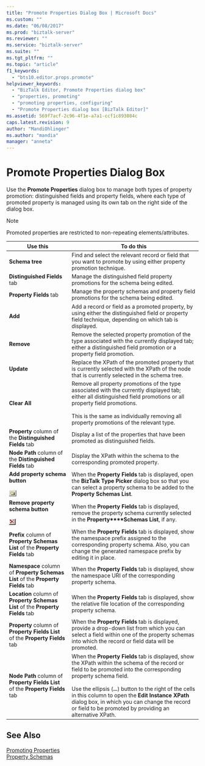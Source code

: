 ```yaml
---
title: "Promote Properties Dialog Box | Microsoft Docs"
ms.custom: ""
ms.date: "06/08/2017"
ms.prod: "biztalk-server"
ms.reviewer: ""
ms.service: "biztalk-server"
ms.suite: ""
ms.tgt_pltfrm: ""
ms.topic: "article"
f1_keywords: 
  - "bts10.editor.props.promote"
helpviewer_keywords: 
  - "BizTalk Editor, Promote Properties dialog box"
  - "properties, promoting"
  - "promoting properties, configuring"
  - "Promote Properties dialog box [BizTalk Editor]"
ms.assetid: 569f7acf-2c96-4f1e-a7a1-ccf1c893084c
caps.latest.revision: 9
author: "MandiOhlinger"
ms.author: "mandia"
manager: "anneta"
---
```

# Promote Properties Dialog Box
Use the **Promote Properties** dialog box to manage both types of property promotion: distinguished fields and property fields, where each type of promoted property is managed using its own tab on the right side of the dialog box.  
  
> [!NOTE]
>  Promoted properties are restricted to non-repeating elements/attributes.  
  
|Use this|To do this|  
|--------------|----------------|  
|**Schema tree**|Find and select the relevant record or field that you want to promote by using either property promotion technique.|  
|**Distinguished Fields** tab|Manage the distinguished field property promotions for the schema being edited.|  
|**Property Fields** tab|Manage the property schemas and property field promotions for the schema being edited.|  
|**Add**|Add a record or field as a promoted property, by using either the distinguished field or property field technique, depending on which tab is displayed.|  
|**Remove**|Remove the selected property promotion of the type associated with the currently displayed tab; either a distinguished field promotion or a property field promotion.|  
|**Update**|Replace the XPath of the promoted property that is currently selected with the XPath of the node that is currently selected in the schema tree.|  
|**Clear All**|Remove all property promotions of the type associated with the currently displayed tab; either all distinguished field promotions or all property field promotions.<br /><br /> This is the same as individually removing all property promotions of the relevant type.|  
|**Property** column of the **Distinguished Fields** tab|Display a list of the properties that have been promoted as distinguished fields.|  
|**Node Path** column of the **Distinguished Fields** tab|Display the XPath within the schema to the corresponding promoted property.|  
|**Add property schema button**<br /><br /> ![](../core/media/ebiz-tut-addpropertybttn.gif "ebiz_tut_addpropertybttn")|When the **Property Fields** tab is displayed, open the **BizTalk Type Picker** dialog box so that you can select a property schema to be added to the **Property Schemas List**.|  
|**Remove property schema button**<br /><br /> ![](../core/media/bts-tls-paramdelete.gif "bts_tls_paramdelete")|When the **Property Fields** tab is displayed, remove the property schema currently selected in the **Property****Schemas List**, if any.|  
|**Prefix** column of **Property Schemas List** of the **Property Fields** tab|When the **Property Fields** tab is displayed, show the namespace prefix assigned to the corresponding property schema. Also, you can change the generated namespace prefix by editing it in place.|  
|**Namespace** column of **Property Schemas List** of the **Property Fields** tab|When the **Property Fields** tab is displayed, show the namespace URI of the corresponding property schema.|  
|**Location** column of **Property Schemas List** of the **Property Fields** tab|When the **Property Fields** tab is displayed, show the relative file location of the corresponding property schema.|  
|**Property** column of **Property Fields List** of the **Property Fields** tab|When the **Property Fields** tab is displayed, provide a drop-down list from which you can select a field within one of the property schemas into which the record or field data will be promoted.|  
|**Node Path** column of **Property Fields List** of the **Property Fields** tab|When the **Property Fields** tab is displayed, show the XPath within the schema of the record or field to be promoted into the corresponding property schema field.<br /><br /> Use the ellipsis (**...**) button to the right of the cells in this column to open the **Edit Instance XPath** dialog box, in which you can change the record or field to be promoted by providing an alternative XPath.|  
  
## See Also  
 [Promoting Properties](../core/promoting-properties.md)   
 [Property Schemas](../core/property-schemas.md)
